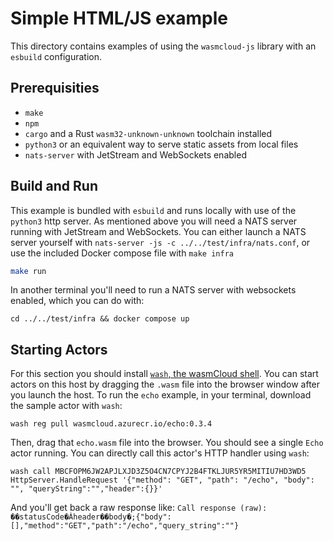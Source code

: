 # Simple HTML/JS example

This directory contains examples of using the `wasmcloud-js` library with an `esbuild` configuration.

## Prerequisities

- `make`
- `npm`
- `cargo` and a Rust `wasm32-unknown-unknown` toolchain installed
- `python3` or an equivalent way to serve static assets from local files
- `nats-server` with JetStream and WebSockets enabled

## Build and Run

This example is bundled with `esbuild` and runs locally with use of the `python3` http server. As mentioned above you will need a NATS server running with JetStream and WebSockets. You can either launch a NATS server yourself with `nats-server -js -c ../../test/infra/nats.conf`, or use the included Docker compose file with `make infra`

```sh
make run
```

In another terminal you'll need to run a NATS server with websockets enabled, which you can do with:

```
cd ../../test/infra && docker compose up
```

## Starting Actors

For this section you should install [`wash`, the wasmCloud shell](https://wasmcloud.com/docs/installation).
You can start actors on this host by dragging the `.wasm` file into the browser window after you launch the host. To run the `echo` example, in your terminal, download the sample actor with `wash`:

```
wash reg pull wasmcloud.azurecr.io/echo:0.3.4
```

Then, drag that `echo.wasm` file into the browser. You should see a single `Echo` actor running. You can directly call this actor's HTTP handler using `wash`:

```
wash call MBCFOPM6JW2APJLXJD3Z5O4CN7CPYJ2B4FTKLJUR5YR5MITIU7HD3WD5 HttpServer.HandleRequest '{"method": "GET", "path": "/echo", "body": "", "queryString":"","header":{}}'
```

And you'll get back a raw response like: `Call response (raw): ��statusCode�Ȧheader��body�;{"body":[],"method":"GET","path":"/echo","query_string":""}`
